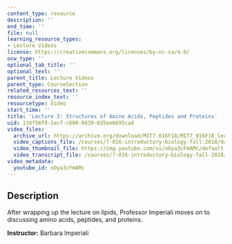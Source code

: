 ```yaml
---
content_type: resource
description: ''
end_time: ''
file: null
learning_resource_types:
- Lecture Videos
license: https://creativecommons.org/licenses/by-nc-sa/4.0/
ocw_type: ''
optional_tab_title: ''
optional_text: ''
parent_title: Lecture Videos
parent_type: CourseSection
related_resources_text: ''
resource_index_text: ''
resourcetype: Video
start_time: ''
title: 'Lecture 3: Structures of Amino Acids, Peptides and Proteins'
uid: 116f56f9-2ecf-c690-6639-635ee6695cad
video_files:
  archive_url: https://archive.org/download/MIT7.016F18/MIT7_016F18_lec03_300k.mp4
  video_captions_file: /courses/7-016-introductory-biology-fall-2018/9a6f8392cb215d7682ef773105423902_oOya3cFmAMc.vtt
  video_thumbnail_file: https://img.youtube.com/vi/oOya3cFmAMc/default.jpg
  video_transcript_file: /courses/7-016-introductory-biology-fall-2018/31819fb252d757cd3019ff9659035baf_oOya3cFmAMc.pdf
video_metadata:
  youtube_id: oOya3cFmAMc
---
```


Description
-----------

After wrapping up the lecture on lipids, Professor Imperiali moves on to discussing amino acids, peptides, and proteins.

**Instructor:** Barbara Imperiali

